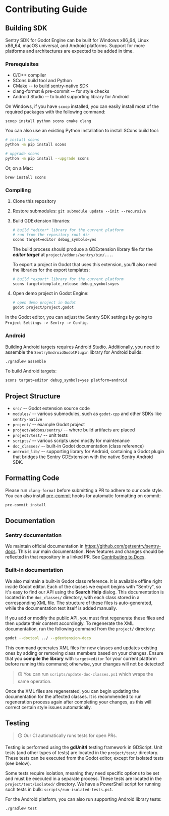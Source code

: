# Contributing Guide

## Building SDK

Sentry SDK for Godot Engine can be built for Windows x86_64, Linux x86_64, macOS universal, and Android platforms. Support for more platforms and architectures are expected to be added in time.

### Prerequisites

- C/C++ compiler
- SCons build tool and Python
- CMake -- to build sentry-native SDK
- clang-format & pre-commit -- for style checks
- Android Studio -- to build supporting library for Android

On Windows, if you have `scoop` installed, you can easily install most of the required packages with the following command:
```
scoop install python scons cmake clang
```

You can also use an existing Python installation to install SCons build tool:
```bash
# install scons
python -m pip install scons

# upgrade scons
python -m pip install --upgrade scons
```
Or, on a Mac:

```
brew install scons
```

### Compiling

1. Clone this repository
2. Restore submodules: `git submodule update --init --recursive`
3. Build GDExtension libraries:
    ```bash
    # build *editor* library for the current platform
    # run from the repository root dir
    scons target=editor debug_symbols=yes
    ```
    The build process should produce a GDExtension library file for the ***editor target*** at `project/addons/sentry/bin/...`.

    To export a project in Godot that uses this extension, you'll also need the libraries for the export templates:
    ```bash
    # build *export* library for the current platform
    scons target=template_release debug_symbols=yes
    ```
4. Open demo project in Godot Engine:
    ```bash
    # open demo project in Godot
    godot project/project.godot
    ```

In the Godot editor, you can adjust the Sentry SDK settings by going to `Project Settings -> Sentry -> Config`.

### Android

Building Android targets requires Android Studio. Additionally, you need to assemble the `SentryAndroidGodotPlugin` library for Android builds:

```bash
./gradlew assemble
```

To build Android targets:

```bash
scons target=editor debug_symbols=yes platform=android
```

## Project Structure

- `src/` -- Godot extension source code
- `modules/` -- various submodules, such as `godot-cpp` and other SDKs like `sentry-native`
- `project/` -- example Godot project
- `project/addons/sentry/` -- where build artifacts are placed
- `project/test/` -- unit tests
- `scripts/` -- various scripts used mostly for maintenance
- `doc_classes/` -- built-in Godot documentation (class reference)
- `android_lib/` -- supporting library for Android, containing a Godot plugin that bridges the Sentry GDExtension with the native Sentry Android SDK.

## Formatting Code

Please run `clang-format` before submitting a PR to adhere to our code style. You can also install [pre-commit](https://pre-commit.com/) hooks for automatic formatting on commit:
```sh
pre-commit install
```

## Documentation

### Sentry documentation

We maintain official documentation in https://github.com/getsentry/sentry-docs. This is our main documentation. New features and changes should be reflected in that repository in a linked PR. See [Contributing to Docs](https://docs.sentry.io/contributing/).

### Built-in documentation

We also maintain a built-in Godot class reference. It is available offline right inside Godot editor. Each of the classes we export begins with "Sentry", so it's easy to find our API using the **Search Help** dialog. This documentation is located in the `doc_classes/` directory, with each class stored in a corresponding XML file. The structure of these files is auto-generated, while the documentation text itself is added manually.

If you add or modify the public API, you must first regenerate these files and then update their content accordingly. To regenerate the XML documentation, run the following command from the `project/` directory:

```sh
godot --doctool ../ --gdextension-docs
```

This command generates XML files for new classes and updates existing ones by adding or removing class members based on your changes. Ensure that you **compile the library** with `target=editor` for your current platform before running this command; otherwise, your changes will not be detected!

> 🛈 You can run `scripts/update-doc-classes.ps1` which wraps the same operation.

Once the XML files are regenerated, you can begin updating the documentation for the affected classes. It is recommended to run regeneration process again after completing your changes, as this will correct certain style issues automatically.

## Testing

> 🛈 Our CI automatically runs tests for open PRs.

Testing is performed using the **gdUnit4** testing framework in GDScript. Unit tests (and other types of tests) are located in the `project/test/` directory. These tests can be executed from the Godot editor, except for isolated tests (see below).

Some tests require isolation, meaning they need specific options to be set and must be executed in a separate process. These tests are located in the `project/test/isolated/` directory. We have a PowerShell script for running such tests in bulk: `scripts/run-isolated-tests.ps1`.

For the Android platform, you can also run supporting Android library tests:
```bash
./gradlew test
```
